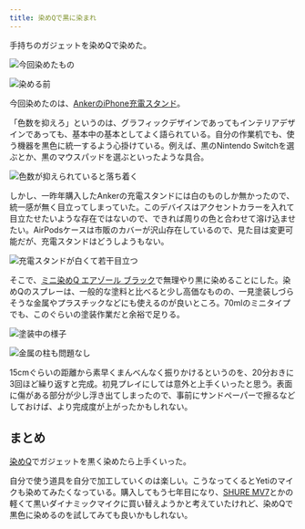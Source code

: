 ```yaml
---
title: 染めQで黒に染まれ
---
```

手持ちのガジェットを染めQで染めた。

![](https://lh5.googleusercontent.com/NcKSzMImFZG79Y2Kqtnru5pENct1PUIjDsRAW9AGX182ZHy1pO369W6PUZWhJa_PXKc8NBwHCKi_rnGztJpX4XbkciNgxSCsBsX46Fr-pHaogJ61Wz0_54Iy12DuaHkf7o_xMOGM_YCzl9CPTNz-i5wDQrnIwFn7SC8eE7DuSew7DUnW8aswPI5UamJV "今回染めたもの")

![](https://lh5.googleusercontent.com/Yw3l87tRoHuxEINLeTBpSF5A1QpoGt3s_0Q0612-8IdVSR2Si4H0R7qZpoObTpXiOalMUCNRarsydP1UwTKBrs_YzeAsdlxtVRUjwViYhK59STUA-rBD51XIOlaubaFWcxLZFAo9lGo8th_ALC127OegP9Y4TW8mwarVDaSMZJOP3_mHMKkWI_M2_HXZ "染める前")

今回染めたのは、[AnkerのiPhone充電スタンド](https://r7kamura.com/articles/2021-09-06-anker-iphone-stand)。

「色数を抑えろ」というのは、グラフィックデザインであってもインテリアデザインであっても、基本中の基本としてよく語られている。自分の作業机でも、使う機器を黒色に統一するよう心掛けている。例えば、黒のNintendo Switchを選ぶとか、黒のマウスパッドを選ぶといったような具合。

![](https://lh3.googleusercontent.com/5QdzuqZC3hTylbs1_A2A-mb5FbxvQrbMlOKLbl44nVIGl51L3DkU8T35NOJXp0w_EUZPNyoqQLezLOIh7poR7EQyUToXhnpNObhiCRmZ4zkepR82y_YQlZ25iT3IXp2RLrvrRmxzzP2T32oy8N6zKwnaG7cYlgv6ZLUhfXZPg2buGbCFjo2CWqb0lYuh "色数が抑えられていると落ち着く")

しかし、一昨年購入したAnkerの充電スタンドには白のものしか無かったので、統一感が無く目立ってしまっていた。このデバイスはアクセントカラーを入れて目立たせたいような存在ではないので、できれば周りの色と合わせて溶け込ませたい。AirPodsケースは市販のカバーが沢山存在しているので、見た目は変更可能だが、充電スタンドはどうしようもない。

![](https://lh4.googleusercontent.com/43_kGxzdXeYumZvEUWAa7G4W9DBOTMhk0hKuQ5mGtrfexJWpCbjpF_zI0n1ahmGlIX3SN_-6hf7Lc7z1VvzYvkNvQ_vj_NYMOy4rjgeOJHBlgJBAQC6hagWNnPKCxiMV1ioRduwUhlVMsEDG1hZpRZWaYlSEXLpSwaQLIVrDB3mMwljGfCAhcSPDcIwq "充電スタンドが白くて若干目立つ")

そこで、[ミニ染めQ エアゾール ブラック](https://www.amazon.co.jp/dp/B003QMFUKO)で無理やり黒に染めることにした。染めQのスプレーは、一般的な塗料と比べると少し高価なものの、一見塗装しづらそうな金属やプラスチックなどにも使えるのが良いところ。70mlのミニタイプでも、このぐらいの塗装作業だと余裕で足りる。

![](https://lh3.googleusercontent.com/VmGNdIhoatqyWBRo-wvgOir7dLWV74ykEftzAyIRVhrcBpXCi61uhMgINo1NBw_lHgnCRz4G0UXaxyaSntQRgg6diJN8xAz2t2DhZ97vY2HT1SX3YDal_HY5igefA0I9xWcVTSv7Rv02SKCFJ_B8vbtWuGmfSVGxKCHcrFgBvkwIiVyFp_icNBLN2r7p "塗装中の様子")

![](https://lh4.googleusercontent.com/lQQjzIfQqGVQpdJDDsU2PLKag-zrD7lCzM2E4Xcl7I2hPnxq7lr5xoWj6hISccbuiIbQmfYw0I2ukpS5iasq0tf3ibM_ry2NG2GcOzA4DeBIo9Y8JqqTMNEy1USRTH6YO8T21nAfL13FwvZ5rWZ8tBq67YdmqQ6BHy3aMWADPLFWEvY_6q1cnxtHX9Ai "金属の柱も問題なし")

15cmぐらいの距離から素早くまんべんなく振りかけるというのを、20分おきに3回ほど繰り返すと完成。初見プレイにしては意外と上手くいったと思う。表面に傷がある部分が少し浮き出てしまったので、事前にサンドペーパーで擦るなどしておけば、より完成度が上がったかもしれない。

まとめ
---

[染めQ](https://www.amazon.co.jp/dp/B003QMFUKO)でガジェットを黒く染めたら上手くいった。

自分で使う道具を自分で加工していくのは楽しい。こうなってくるとYetiのマイクも染めてみたくなっている。購入してもう七年目になり、[SHURE MV7](https://www.amazon.co.jp/dp/B08KY7G1GV)とかの軽くて黒いダイナミックマイクに買い替えようかと考えていたけれど、染めQで黒色に染めるのを試してみても良いかもしれない。
